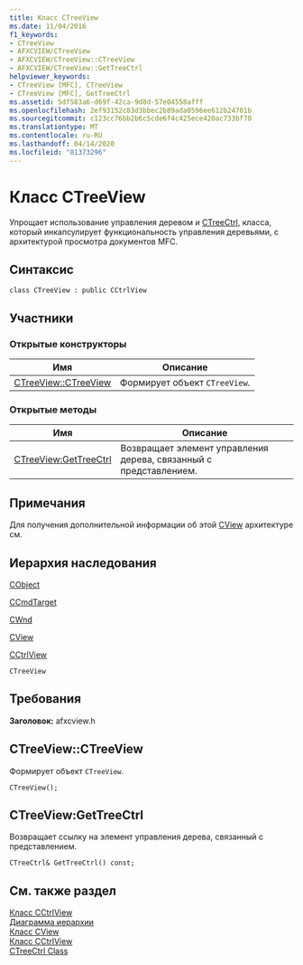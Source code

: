 ```yaml
---
title: Класс CTreeView
ms.date: 11/04/2016
f1_keywords:
- CTreeView
- AFXCVIEW/CTreeView
- AFXCVIEW/CTreeView::CTreeView
- AFXCVIEW/CTreeView::GetTreeCtrl
helpviewer_keywords:
- CTreeView [MFC], CTreeView
- CTreeView [MFC], GetTreeCtrl
ms.assetid: 5df583a6-d69f-42ca-9d8d-57e04558afff
ms.openlocfilehash: 2ef93152c83d3bbec2b89ada0596ee612b24701b
ms.sourcegitcommit: c123cc76bb2b6c5cde6f4c425ece420ac733bf70
ms.translationtype: MT
ms.contentlocale: ru-RU
ms.lasthandoff: 04/14/2020
ms.locfileid: "81373296"
---
```

# <a name="ctreeview-class"></a>Класс CTreeView

Упрощает использование управления деревом и [CTreeCtrl](../../mfc/reference/ctreectrl-class.md), класса, который инкапсулирует функциональность управления деревьями, с архитектурой просмотра документов MFC.

## <a name="syntax"></a>Синтаксис

```
class CTreeView : public CCtrlView
```

## <a name="members"></a>Участники

### <a name="public-constructors"></a>Открытые конструкторы

|Имя|Описание|
|----------|-----------------|
|[CTreeView::CTreeView](#ctreeview)|Формирует объект `CTreeView`.|

### <a name="public-methods"></a>Открытые методы

|Имя|Описание|
|----------|-----------------|
|[CTreeView:GetTreeCtrl](#gettreectrl)|Возвращает элемент управления дерева, связанный с представлением.|

## <a name="remarks"></a>Примечания

Для получения дополнительной информации об этой [CView](../../mfc/reference/cview-class.md) архитектуре см.

## <a name="inheritance-hierarchy"></a>Иерархия наследования

[CObject](../../mfc/reference/cobject-class.md)

[CCmdTarget](../../mfc/reference/ccmdtarget-class.md)

[CWnd](../../mfc/reference/cwnd-class.md)

[CView](../../mfc/reference/cview-class.md)

[CCtrlView](../../mfc/reference/cctrlview-class.md)

`CTreeView`

## <a name="requirements"></a>Требования

**Заголовок:** afxcview.h

## <a name="ctreeviewctreeview"></a><a name="ctreeview"></a>CTreeView::CTreeView

Формирует объект `CTreeView`.

```
CTreeView();
```

## <a name="ctreeviewgettreectrl"></a><a name="gettreectrl"></a>CTreeView:GetTreeCtrl

Возвращает ссылку на элемент управления дерева, связанный с представлением.

```
CTreeCtrl& GetTreeCtrl() const;
```

## <a name="see-also"></a>См. также раздел

[Класс CCtrlView](../../mfc/reference/cctrlview-class.md)<br/>
[Диаграмма иерархии](../../mfc/hierarchy-chart.md)<br/>
[Класс CView](../../mfc/reference/cview-class.md)<br/>
[Класс CCtrlView](../../mfc/reference/cctrlview-class.md)<br/>
[CTreeCtrl Class](../../mfc/reference/ctreectrl-class.md)
